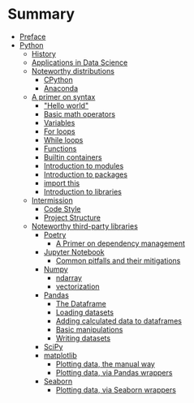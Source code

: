 # Summary

- [Preface](chapter_1.md)
- [Python](python/summary.md)
    - [History]()
    - [Applications in Data Science]()
    - [Noteworthy distributions]()
        - [CPython]()
        - [Anaconda]()
    - [A primer on syntax]()
        - ["Hello world"](python/hello_world.md)
        - [Basic math operators](python/basic_math_operators.md)
        - [Variables]()
        - [For loops]()
        - [While loops]()
        - [Functions](python/functions.md)
        - [Builtin containers]()
        - [Introduction to modules]()
        - [Introduction to packages]()
        - [import this]()
        - [Introduction to libraries]()
    - [Intermission]()
        - [Code Style]()
        - [Project Structure]()
    - [Noteworthy third-party libraries](python/third_party_libs/readme.md)
        - [Poetry]()
          - [A Primer on dependency management]()
        - [Jupyter Notebook]()
          - [Common pitfalls and their mitigations]()
        - [Numpy]()
            - [ndarray]()
            - [vectorization]()
        - [Pandas]()
            - [The Dataframe]()
            - [Loading datasets]()
            - [Adding calculated data to dataframes]()
            - [Basic manipulations]()
            - [Writing datasets]()
        - [SciPy]()
        - [matplotlib]()
            - [Plotting data, the manual way]()
            - [Plotting data, via Pandas wrappers]()
        - [Seaborn]()
            - [Plotting data, via Seaborn wrappers]()
    